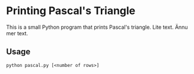 # Printing Pascal's Triangle

This is a small Python program that prints Pascal's triangle.
Lite text.
Ännu mer text.

## Usage

`python pascal.py [<number of rows>]`
